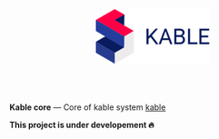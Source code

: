 <br>
<br>
<br>

<div align="center">
<img src="https://github.com/11ume/kable/blob/master/images/logo.png" width="200" height="auto"/>
</div>
<br>
<br>
<br>

**Kable core** — Core of kable system [kable](https://github.com/11ume/kable)

**This project is under developement 🔥**
